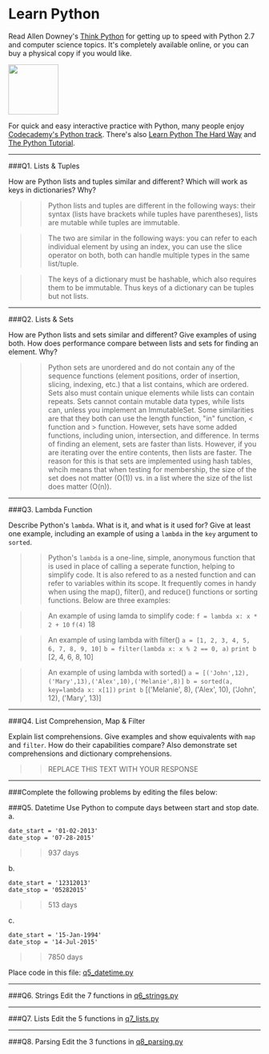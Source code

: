 # Learn Python

Read Allen Downey's [Think Python](http://www.greenteapress.com/thinkpython/) for getting up to speed with Python 2.7 and computer science topics. It's completely available online, or you can buy a physical copy if you would like.

<a href="http://www.greenteapress.com/thinkpython/"><img src="img/think_python.png" style="width: 100px;" target="_blank"></a>

For quick and easy interactive practice with Python, many people enjoy [Codecademy's Python track](http://www.codecademy.com/en/tracks/python). There's also [Learn Python The Hard Way](http://learnpythonthehardway.org/book/) and [The Python Tutorial](https://docs.python.org/2/tutorial/).

---

###Q1. Lists &amp; Tuples

How are Python lists and tuples similar and different? Which will work as keys in dictionaries? Why?

>> Python lists and tuples are different in the following
ways: their syntax (lists have brackets while tuples have 
parentheses), lists are mutable while tuples are immutable.

>>The two are similar in the following ways: you can refer
to each individual element by using an index, you can use the 
slice operator on both, both can handle multiple types in the 
same list/tuple.

>>The keys of a dictionary must be hashable, which also
requires them to be immutable. Thus keys of a dictionary can 
be tuples but not lists.

---

###Q2. Lists &amp; Sets

How are Python lists and sets similar and different? Give examples of using both. How does performance compare between lists and sets for finding an element. Why?

>> Python sets are unordered and do not contain any of the
sequence functions (element positions, order of insertion, 
slicing, indexing, etc.) that a list contains, which are 
ordered. Sets also must contain unique elements while lists 
can contain repeats. Sets cannot contain mutable data types, 
while lists can, unless you implement an ImmutableSet. Some 
similarities are that they both can use the length function, 
"in" function, < function and > function. However, sets have 
some added functions, including union, intersection, and 
difference. In terms of finding an element, sets are faster 
than lists. However, if you are iterating over the entire 
contents, then lists are faster. The reason for this is that 
sets are implemented using hash tables, whcih means that when 
testing for membership, the size of the set does not matter 
(O(1)) vs. in a list where the size of the list does matter 
(O(n)).

---

###Q3. Lambda Function

Describe Python's `lambda`. What is it, and what is it used for? Give at least one example, including an example of using a `lambda` in the `key` argument to `sorted`.

>> Python's `lambda` is a one-line, simple, anonymous function 
that is used in place of calling a seperate function, helping 
to simplify code. It is also refered to as a nested function 
and can refer to variables within its scope. It frequently 
comes in handy when using the map(), filter(), and reduce() 
functions or sorting functions. Below are three examples:

>> An example of using lamda to simplify code:
>> `f = lambda x: x * 2 + 10`
>> `f(4)`
>> 18

>> An example of using lambda with filter()
>> `a = [1, 2, 3, 4, 5, 6, 7, 8, 9, 10]`
>> `b = filter(lambda x: x % 2 == 0, a)`
>> `print b`
>> [2, 4, 6, 8, 10]

>> An example of using lambda with sorted()
>> `a = [('John',12),('Mary',13),('Alex',10),('Melanie',8)]`
>> `b = sorted(a, key=lambda x: x[1])`
>> `print b`
>> [('Melanie', 8), ('Alex', 10), ('John', 12), ('Mary', 13)]
---

###Q4. List Comprehension, Map &amp; Filter

Explain list comprehensions. Give examples and show equivalents with `map` and `filter`. How do their capabilities compare? Also demonstrate set comprehensions and dictionary comprehensions.

>> REPLACE THIS TEXT WITH YOUR RESPONSE

---

###Complete the following problems by editing the files below:

###Q5. Datetime
Use Python to compute days between start and stop date.   
a.  

```
date_start = '01-02-2013'    
date_stop = '07-28-2015'
```

>> 937 days

b.  
```
date_start = '12312013'  
date_stop = '05282015'  
```

>> 513 days

c.  
```
date_start = '15-Jan-1994'      
date_stop = '14-Jul-2015'  
```

>> 7850 days

Place code in this file: [q5_datetime.py](python/q5_datetime.py)

---

###Q6. Strings
Edit the 7 functions in [q6_strings.py](python/q6_strings.py)

---

###Q7. Lists
Edit the 5 functions in [q7_lists.py](python/q7_lists.py)

---

###Q8. Parsing
Edit the 3 functions in [q8_parsing.py](python/q8_parsing.py)






